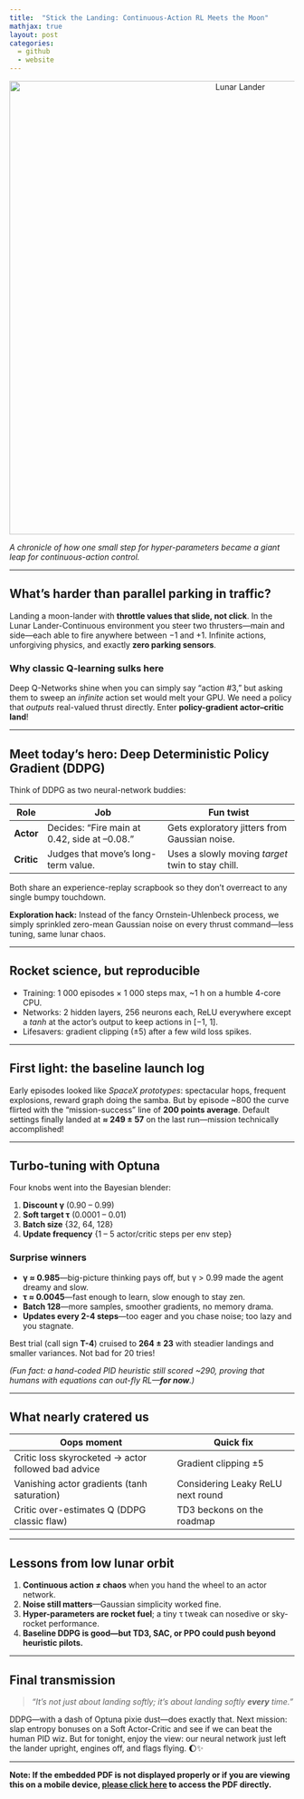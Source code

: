 ```yaml
---
title:  "Stick the Landing: Continuous-Action RL Meets the Moon"
mathjax: true
layout: post
categories: 
  = github
  - website
---
```


<div style="text-align: center;">
  <img src="http://kodendaal.github.io/assets/lunar_lander.png" alt="Lunar Lander" style="width: 800px; height: auto;">
</div>

*A chronicle of how one small step for hyper-parameters became a giant leap for continuous-action control.*

---

## What’s harder than parallel parking in traffic?  
Landing a moon-lander with **throttle values that slide, not click**. In the Lunar Lander-Continuous environment you steer two thrusters—main and side—each able to fire anywhere between −1 and +1. Infinite actions, unforgiving physics, and exactly **zero parking sensors**.   

### Why classic Q-learning sulks here  
Deep Q-Networks shine when you can simply say “action #3,” but asking them to sweep an *infinite* action set would melt your GPU. We need a policy that *outputs* real-valued thrust directly. Enter **policy-gradient actor–critic land**!   

---

## Meet today’s hero: Deep Deterministic Policy Gradient (DDPG)  
Think of DDPG as two neural-network buddies:  

| Role | Job | Fun twist |
|------|-----|-----------|
| **Actor** | Decides: “Fire main at 0.42, side at –0.08.” | Gets exploratory jitters from Gaussian noise. |
| **Critic** | Judges that move’s long-term value. | Uses a slowly moving *target* twin to stay chill. |

Both share an experience-replay scrapbook so they don’t overreact to any single bumpy touchdown.   

**Exploration hack:** Instead of the fancy Ornstein-Uhlenbeck process, we simply sprinkled zero-mean Gaussian noise on every thrust command—less tuning, same lunar chaos.   

---

## Rocket science, but reproducible  
* Training: 1 000 episodes × 1 000 steps max, ~1 h on a humble 4-core CPU.  
* Networks: 2 hidden layers, 256 neurons each, ReLU everywhere except a *tanh* at the actor’s output to keep actions in [−1, 1].  
* Lifesavers: gradient clipping (±5) after a few wild loss spikes.   

---

## First light: the baseline launch log  
Early episodes looked like *SpaceX prototypes*: spectacular hops, frequent explosions, reward graph doing the samba. But by episode ~800 the curve flirted with the “mission-success” line of **200 points average**. Default settings finally landed at **≈ 249 ± 57** on the last run—mission technically accomplished!   

---

## Turbo-tuning with Optuna  
Four knobs went into the Bayesian blender:

1. **Discount γ** (0.90 – 0.99)  
2. **Soft target τ** (0.0001 – 0.01)  
3. **Batch size** {32, 64, 128}  
4. **Update frequency** {1 – 5 actor/critic steps per env step}   

### Surprise winners  
* **γ ≈ 0.985**—big-picture thinking pays off, but γ > 0.99 made the agent dreamy and slow.  
* **τ ≈ 0.0045**—fast enough to learn, slow enough to stay zen.  
* **Batch 128**—more samples, smoother gradients, no memory drama.  
* **Updates every 2-4 steps**—too eager and you chase noise; too lazy and you stagnate.   

Best trial (call sign **T-4**) cruised to **264 ± 23** with steadier landings and smaller variances. Not bad for 20 tries!   

*(Fun fact: a hand-coded PID heuristic still scored ~290, proving that humans with equations can out-fly RL—**for now**.)*  

---

## What nearly cratered us  

| Oops moment | Quick fix |
|-------------|-----------|
| Critic loss skyrocketed → actor followed bad advice | Gradient clipping ±5 |
| Vanishing actor gradients (tanh saturation) | Considering Leaky ReLU next round |
| Critic over-estimates Q (DDPG classic flaw) | TD3 beckons on the roadmap |   

---

## Lessons from low lunar orbit  

1. **Continuous action ≠ chaos** when you hand the wheel to an actor network.  
2. **Noise still matters**—Gaussian simplicity worked fine.  
3. **Hyper-parameters are rocket fuel**; a tiny τ tweak can nosedive or sky-rocket performance.  
4. **Baseline DDPG is good—but TD3, SAC, or PPO could push beyond heuristic pilots.**   

---

## Final transmission  

> *“It’s not just about landing softly; it’s about landing softly **every** time.”*  

DDPG—with a dash of Optuna pixie dust—does exactly that. Next mission: slap entropy bonuses on a Soft Actor-Critic and see if we can beat the human PID wiz. But for tonight, enjoy the view: our neural network just left the lander upright, engines off, and flags flying. 🌔✨  

---

**Note: If the embedded PDF is not displayed properly or if you are viewing this on a mobile device, <a href="https://kodendaal.github.io/assets/CS7642_RL___Project_2_final.pdf" target="_blank">please click here</a> to access the PDF directly.**

<div id="adobe-dc-view" style="width: 100%;"></div>
<script src="https://acrobatservices.adobe.com/view-sdk/viewer.js"></script>
<script type="text/javascript">
	document.addEventListener("adobe_dc_view_sdk.ready", function(){ 
		var adobeDCView = new AdobeDC.View({clientId: "a44769aae36f49c698c67b80c801a81e", divId: "adobe-dc-view"});
		adobeDCView.previewFile({
			content:{location: {url: "https://kodendaal.github.io/assets/CS7642_RL___Project_2_final.pdf"}},
			metaData:{fileName: "CS7642_RL___Project_2_final"}
		}, {embedMode: "IN_LINE"});
	});
</script>
